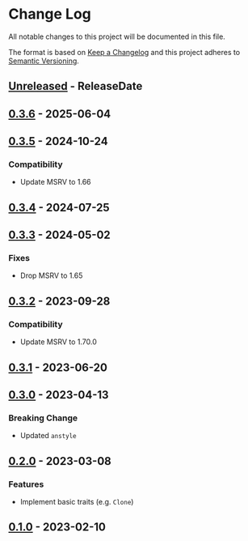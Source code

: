 # Change Log
All notable changes to this project will be documented in this file.

The format is based on [Keep a Changelog](http://keepachangelog.com/)
and this project adheres to [Semantic Versioning](http://semver.org/).

<!-- next-header -->
## [Unreleased] - ReleaseDate

## [0.3.6] - 2025-06-04

## [0.3.5] - 2024-10-24

### Compatibility

- Update MSRV to 1.66

## [0.3.4] - 2024-07-25

## [0.3.3] - 2024-05-02

### Fixes

- Drop MSRV to 1.65

## [0.3.2] - 2023-09-28

### Compatibility

- Update MSRV to 1.70.0

## [0.3.1] - 2023-06-20

## [0.3.0] - 2023-04-13

### Breaking Change

- Updated `anstyle`

## [0.2.0] - 2023-03-08

### Features

- Implement basic traits (e.g. `Clone`)

## [0.1.0] - 2023-02-10

<!-- next-url -->
[Unreleased]: https://github.com/rust-cli/anstyle/compare/anstyle-roff-v0.3.6...HEAD
[0.3.6]: https://github.com/rust-cli/anstyle/compare/anstyle-roff-v0.3.5...anstyle-roff-v0.3.6
[0.3.5]: https://github.com/rust-cli/anstyle/compare/anstyle-roff-v0.3.4...anstyle-roff-v0.3.5
[0.3.4]: https://github.com/rust-cli/anstyle/compare/anstyle-roff-v0.3.3...anstyle-roff-v0.3.4
[0.3.3]: https://github.com/rust-cli/anstyle/compare/anstyle-roff-v0.3.2...anstyle-roff-v0.3.3
[0.3.2]: https://github.com/rust-cli/anstyle/compare/anstyle-roff-v0.3.1...anstyle-roff-v0.3.2
[0.3.1]: https://github.com/rust-cli/anstyle/compare/anstyle-roff-v0.3.0...anstyle-roff-v0.3.1
[0.3.0]: https://github.com/rust-cli/anstyle/compare/anstyle-roff-v0.2.0...anstyle-roff-v0.3.0
[0.2.0]: https://github.com/rust-cli/anstyle/compare/anstyle-roff-v0.1.0...anstyle-roff-v0.2.0
[0.1.0]: https://github.com/rust-cli/anstyle/compare/6d15580ecb12a97fb7fffa015d7cae88f1ade671...anstyle-roff-v0.1.0
